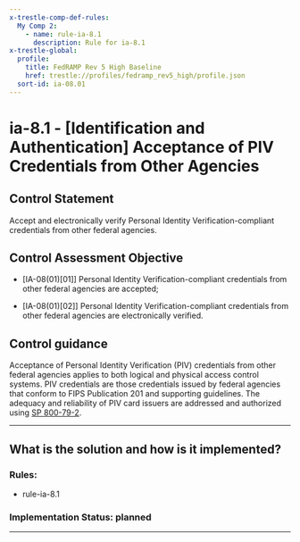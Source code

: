 ```yaml
---
x-trestle-comp-def-rules:
  My Comp 2:
    - name: rule-ia-8.1
      description: Rule for ia-8.1
x-trestle-global:
  profile:
    title: FedRAMP Rev 5 High Baseline
    href: trestle://profiles/fedramp_rev5_high/profile.json
  sort-id: ia-08.01
---
```


# ia-8.1 - \[Identification and Authentication\] Acceptance of PIV Credentials from Other Agencies

## Control Statement

Accept and electronically verify Personal Identity Verification-compliant credentials from other federal agencies.

## Control Assessment Objective

- \[IA-08(01)[01]\] Personal Identity Verification-compliant credentials from other federal agencies are accepted;

- \[IA-08(01)[02]\] Personal Identity Verification-compliant credentials from other federal agencies are electronically verified.

## Control guidance

Acceptance of Personal Identity Verification (PIV) credentials from other federal agencies applies to both logical and physical access control systems. PIV credentials are those credentials issued by federal agencies that conform to FIPS Publication 201 and supporting guidelines. The adequacy and reliability of PIV card issuers are addressed and authorized using [SP 800-79-2](#10963761-58fc-4b20-b3d6-b44a54daba03).

______________________________________________________________________

## What is the solution and how is it implemented?

<!-- For implementation status enter one of: implemented, partial, planned, alternative, not-applicable -->

<!-- Note that the list of rules under ### Rules: is read-only and changes will not be captured after assembly to JSON -->

<!-- Add control implementation description here for control: ia-8.1 -->

### Rules:

  - rule-ia-8.1

### Implementation Status: planned

______________________________________________________________________
